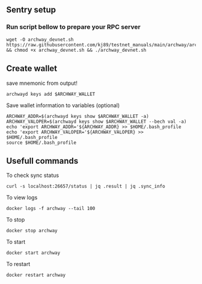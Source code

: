 ## Sentry setup

### Run script bellow to prepare your RPC server
```
wget -O archway_devnet.sh https://raw.githubusercontent.com/kj89/testnet_manuals/main/archway/archway_devnet.sh && chmod +x archway_devnet.sh && ./archway_devnet.sh
```

## Create wallet
save mnemonic from output!
```
archwayd keys add $ARCHWAY_WALLET
```

Save wallet information to variables (optional)
```
ARCHWAY_ADDR=$(archwayd keys show $ARCHWAY_WALLET -a)
ARCHWAY_VALOPER=$(archwayd keys show $ARCHWAY_WALLET --bech val -a)
echo 'export ARCHWAY_ADDR='${ARCHWAY_ADDR} >> $HOME/.bash_profile
echo 'export ARCHWAY_VALOPER='${ARCHWAY_VALOPER} >> $HOME/.bash_profile
source $HOME/.bash_profile
```

## Usefull commands

To check sync status
```
curl -s localhost:26657/status | jq .result | jq .sync_info
```

To view logs
```
docker logs -f archway --tail 100
```

To stop
```
docker stop archway
```

To start
```
docker start archway
```

To restart
```
docker restart archway
```
